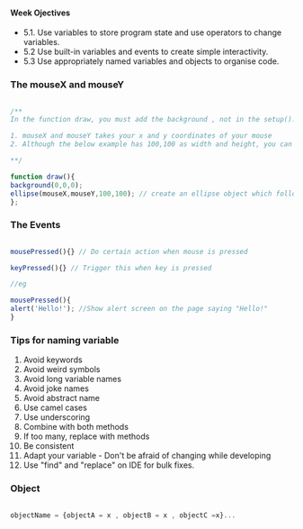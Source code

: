 #### Week Ojectives
- 5.1. Use variables to store program state and use operators to change variables.
- 5.2 Use built-in variables and events to create simple interactivity.
- 5.3 Use appropriately named variables and objects to organise code.
### The mouseX and mouseY
```js

/**
In the function draw, you must add the background , not in the setup(). Otherwise, it the object will not be refreshed and will have weird effect on the screen

1. mouseX and mouseY takes your x and y coordinates of your mouse
2. Although the below example has 100,100 as width and height, you can actually just use the word width and height and the object will adjust to the fullest width and height of the canvas. 

**/

function draw(){
background(0,0,0);
ellipse(mouseX,mouseY,100,100); // create an ellipse object which follows you
};

```

### The Events

```js

mousePressed(){} // Do certain action when mouse is pressed

keyPressed(){} // Trigger this when key is pressed

//eg 

mousePressed(){
alert('Hello!'); //Show alert screen on the page saying "Hello!"
}

```

### Tips for naming variable
1. Avoid keywords
2. Avoid weird symbols
3. Avoid long variable names
4. Avoid joke names
5. Avoid abstract name
6. Use camel cases
7. Use underscoring
8. Combine with both methods
9. If too many, replace with methods
10. Be consistent
11. Adapt your variable - Don't be afraid of changing while developing
12. Use "find" and "replace" on IDE for bulk fixes. 

### Object

```js

objectName = {objectA = x , objectB = x , objectC =x}...

```